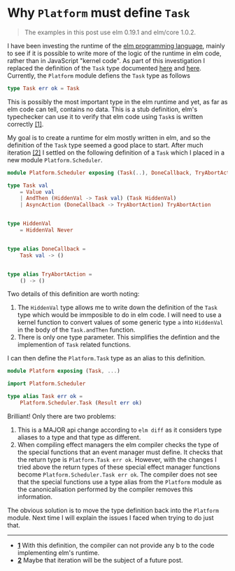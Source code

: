 # Why `Platform` must define `Task`

> The examples in this post use elm 0.19.1 and elm/core 1.0.2.

I have been investing the runtime of the [elm programming language](https://elm-lang.org), mainly to see if it is possible to write more of the logic of the runtime in elm code, rather than in JavaScript "kernel code".
As part of this investigation I replaced the definition of the `Task` type documented [here](https://package.elm-lang.org/packages/elm/core/latest/Task) and [here](https://package.elm-lang.org/packages/elm/core/latest/Platform#Task).
Currently, the `Platform` module defiens the `Task` type as follows

```elm
type Task err ok = Task
```

This is possibly the most important type in the elm runtime and yet, as far as elm code can tell, contains no data.
This is a stub definition, elm's typechecker can use it to verify that elm code using `Task`s is written correctly&nbsp;<span id="a1">[[1]](#f1)</span>.

My goal is to create a runtime for elm mostly written in elm, and so the definition of the `Task` type seemed a good place to start.
After much iteration&nbsp;<span id="a2">[[2]](#f2)</span> I settled on the following definition of a `Task` which I placed in a new module `Platform.Scheduler`.

```elm
module Platform.Scheduler exposing (Task(..), DoneCallback, TryAbortAction)

type Task val
    = Value val
    | AndThen (HiddenVal -> Task val) (Task HiddenVal)
    | AsyncAction (DoneCallback -> TryAbortAction) TryAbortAction


type HiddenVal
    = HiddenVal Never


type alias DoneCallback =
    Task val -> ()


type alias TryAbortAction =
    () -> ()
```

Two details of this definition are worth noting:

1. The `HiddenVal` type allows me to write down the definition of the `Task` type  which would be immposible to do in elm code.
  I will need to use a kernel function to convert values of some generic type `a`   into `HiddenVal` in the body of the `Task.andThen` function.
2. There is only one type parameter.
    This simplifies the defintion and the implemention of `Task` related functions.

I can then define the `Platform.Task` type as an alias to this definition.

```elm
module Platform exposing (Task, ...)

import Platform.Scheduler

type alias Task err ok =
    Platform.Scheduler.Task (Result err ok)
```

Brilliant!
Only there are two problems:

1. This is a MAJOR api change according to `elm diff` as it considers type aliases to a type and that type as different.
2. When compiling effect managers the elm compiler checks the type of the special functions that an event manager must define.
    It checks that the return type is `Platform.Task err ok`.
    However, with the changes I tried above the return types of these special effect manager functions become `Platform.Scheduler.Task err ok`.
    The compiler does not see that the special functions use a type alias from the `Platform` module as the canonicalisation performed by the compiler removes this information.

The obvious solution is to move the type definition back into the `Platform` module.
Next time I will explain the issues I faced when trying to do just that.

---

* <b id="f1">[1](#a1)</b> With this definition, the compiler can not provide any b to the code implementing elm's runtime.
* <b id="f2">[2](#a2)</b> Maybe that iteration will be the subject of a future post.
